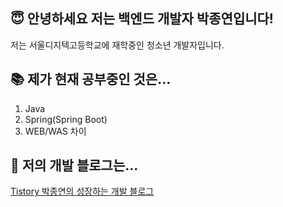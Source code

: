 ## 😇 안녕하세요 저는 백엔드 개발자 박종연입니다!
저는 서울디지텍고등학교에 재학중인 청소년 개발자입니다.


## 📚 제가 현재 공부중인 것은...
1. Java
2. Spring(Spring Boot)
3. WEB/WAS 차이

## 🔗 저의 개발 블로그는...
[Tistory 박종연의 성장하는 개발 블로그](https://parkstate.tistory.com/)

<!--[~~Velog pokoed.log(Tistory로 이전)~~](https://velog.io/@pokoed/)-->


<!--
**pokoed/pokoed** is a ✨ _special_ ✨ repository because its `README.md` (this file) appears on your GitHub profile.

Here are some ideas to get you started:

- 🔭 I’m currently working on ...
- 🌱 I’m currently learning ...
- 👯 I’m looking to collaborate on ...
- 🤔 I’m looking for help with ...
- 💬 Ask me about ...
- 📫 How to reach me: ...
- 😄 Pronouns: ...
- ⚡ Fun fact: ...
-->
